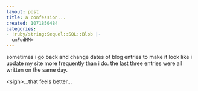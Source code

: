 ```yaml
---
layout: post
title: a confession...
created: 1071850484
categories:
- !ruby/string:Sequel::SQL::Blob |-
  cmFudHM=
---
```

sometimes i go back and change dates of blog entries to make it look like i update my site more frequently than i do. the last three entries were all written on the same day.

&lt;sigh&gt;...that feels better...
